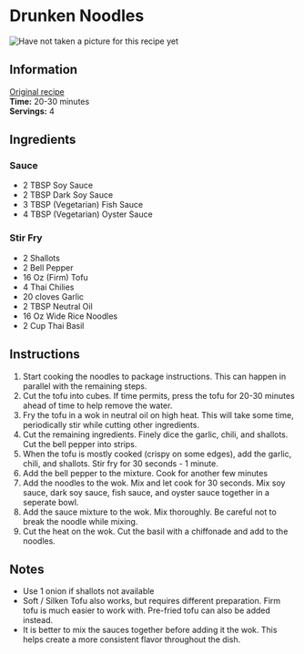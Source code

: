 # Drunken Noodles
![Have not taken a picture for this recipe yet](drunken-noodles.png)

## Information
[Original recipe](https://www.joshuaweissman.com/post/the-easiest-stir-fry-dish-drunken-noodles)
<br>
**Time:** 20-30 minutes
<br>
**Servings:** 4

## Ingredients
### Sauce
* 2 TBSP Soy Sauce
* 2 TBSP Dark Soy Sauce
* 3 TBSP (Vegetarian) Fish Sauce
* 4 TBSP (Vegetarian) Oyster Sauce
### Stir Fry
* 2 Shallots
* 2 Bell Pepper
* 16 Oz (Firm) Tofu
* 4 Thai Chilies
* 20 cloves Garlic
* 2 TBSP Neutral Oil
* 16 Oz Wide Rice Noodles
* 2 Cup Thai Basil

## Instructions
1. Start cooking the noodles to package instructions. This can happen in parallel with the remaining steps.
2. Cut the tofu into cubes. If time permits, press the tofu for 20-30 minutes ahead of time to help remove the water.
3. Fry the tofu in a wok in neutral oil on high heat. This will take some time, periodically stir while cutting other ingredients.
4. Cut the remaining ingredients. Finely dice the garlic, chili, and shallots. Cut the bell pepper into strips.
5. When the tofu is mostly cooked (crispy on some edges), add the garlic, chili, and shallots. Stir fry for 30 seconds - 1 minute.
6. Add the bell pepper to the mixture. Cook for another few minutes
7. Add the noodles to the wok. Mix and let cook for 30 seconds. Mix soy sauce, dark soy sauce, fish sauce, and oyster sauce together in a seperate bowl.
8. Add the sauce mixture to the wok. Mix thoroughly. Be careful not to break the noodle while mixing.
9. Cut the heat on the wok. Cut the basil with a chiffonade and add to the noodles.

## Notes
* Use 1 onion if shallots not available
* Soft / Silken Tofu also works, but requires different preparation. Firm tofu is much easier to work with. Pre-fried tofu can also be added instead.
* It is better to mix the sauces together before adding it the wok. This helps create a more consistent flavor throughout the dish.
